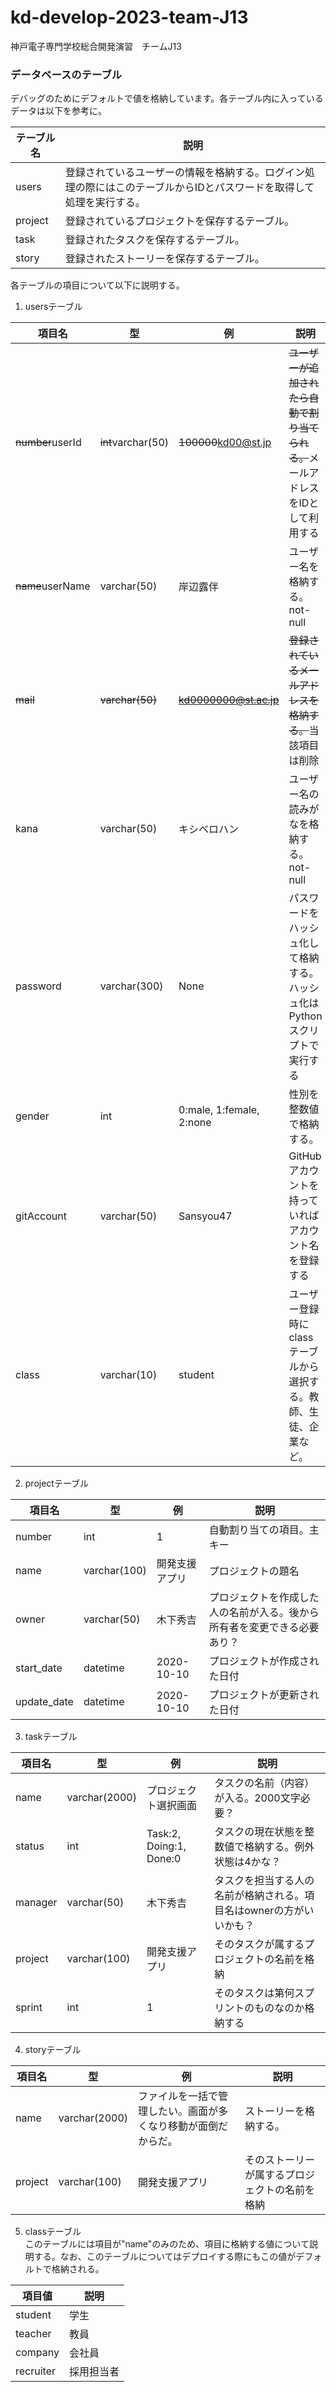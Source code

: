 # kd-develop-2023-team-J13
神戸電子専門学校総合開発演習　チームJ13
### データベースのテーブル
デバッグのためにデフォルトで値を格納しています。各テーブル内に入っているデータは以下を参考に。

|テーブル名|説明|
|---|---|
|users|登録されているユーザーの情報を格納する。ログイン処理の際にはこのテーブルからIDとパスワードを取得して処理を実行する。|
|project|登録されているプロジェクトを保存するテーブル。|
|task|登録されたタスクを保存するテーブル。|
|story|登録されたストーリーを保存するテーブル。|

各テーブルの項目について以下に説明する。  

1. usersテーブル

|項目名|型|例|説明|
|---|---|---|---|
|~~number~~userId|~~int~~varchar(50)|~~100000~~kd00@st.jp|~~ユーザーが追加されたら自動で割り当てられる。~~メールアドレスをIDとして利用する|
|~~name~~userName|varchar(50)|岸辺露伴|ユーザー名を格納する。not-null|
|~~mail~~|~~varchar(50)~~|~~kd0000000@st.ac.jp~~|~~登録されているメールアドレスを格納する。~~当該項目は削除|
|kana|varchar(50)|キシベロハン|ユーザー名の読みがなを格納する。not-null|
|password|varchar(300)|None|パスワードをハッシュ化して格納する。ハッシュ化はPythonスクリプトで実行する|
|gender|int|0:male, 1:female, 2:none|性別を整数値で格納する。|
|gitAccount|varchar(50)|Sansyou47|GitHubアカウントを持っていればアカウント名を登録する|
|class|varchar(10)|student|ユーザー登録時にclassテーブルから選択する。教師、生徒、企業など。|

2. projectテーブル

|項目名|型|例|説明|
|---|---|---|---|
|number|int|1|自動割り当ての項目。主キー|
|name|varchar(100)|開発支援アプリ|プロジェクトの題名|
|owner|varchar(50)|木下秀吉|プロジェクトを作成した人の名前が入る。後から所有者を変更できる必要あり？|
|start_date|datetime|2020-10-10|プロジェクトが作成された日付|
|update_date|datetime|2020-10-10|プロジェクトが更新された日付|

3. taskテーブル

|項目名|型|例|説明|
|---|---|---|---|
|name|varchar(2000)|プロジェクト選択画面|タスクの名前（内容）が入る。2000文字必要？|
|status|int|Task:2, Doing:1, Done:0|タスクの現在状態を整数値で格納する。例外状態は4かな？|
|manager|varchar(50)|木下秀吉|タスクを担当する人の名前が格納される。項目名はownerの方がいいかも？|
|project|varchar(100)|開発支援アプリ|そのタスクが属するプロジェクトの名前を格納|
|sprint|int|1|そのタスクは第何スプリントのものなのか格納する|

4. storyテーブル

|項目名|型|例|説明|
|---|---|---|---|
|name|varchar(2000)|ファイルを一括で管理したい。画面が多くなり移動が面倒だからだ。|ストーリーを格納する。|
|project|varchar(100)|開発支援アプリ|そのストーリーが属するプロジェクトの名前を格納|

5. classテーブル  
このテーブルには項目が"name"のみのため、項目に格納する値について説明する。なお、このテーブルについてはデプロイする際にもこの値がデフォルトで格納される。

|項目値|説明|
|---|---|
|student|学生|
|teacher|教員|
|company|会社員|
|recruiter|採用担当者|